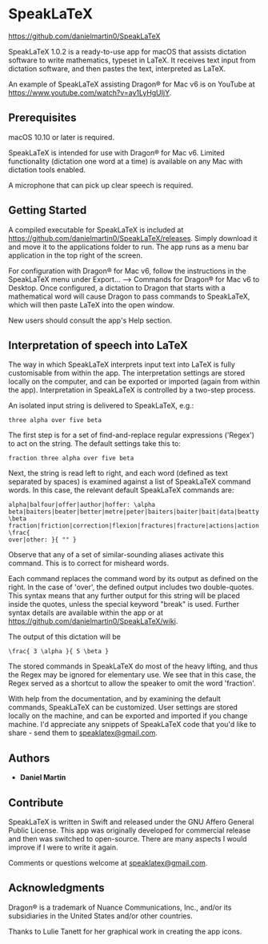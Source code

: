# SpeakLaTeX
https://github.com/danielmartin0/SpeakLaTeX


SpeakLaTeX 1.0.2 is a ready-to-use app for macOS that assists dictation software to write mathematics, typeset in LaTeX. It receives text input from dictation software, and then pastes the text, interpreted as LaTeX.

An example of SpeakLaTeX assisting Dragon® for Mac v6 is on YouTube at https://www.youtube.com/watch?v=ay1LyHgUIjY.

## Prerequisites

macOS 10.10 or later is required.

SpeakLaTeX is intended for use with Dragon® for Mac v6. Limited functionality (dictation one word at a time) is available on any Mac with dictation tools enabled.

A microphone that can pick up clear speech is required.

## Getting Started

A compiled executable for SpeakLaTeX is included at https://github.com/danielmartin0/SpeakLaTeX/releases. Simply download it and move it to the applications folder to run. The app runs as a menu bar application in the top right of the screen.

For configuration with Dragon® for Mac v6, follow the instructions in the SpeakLaTeX menu under Export… ⟶ Commands for Dragon® for Mac v6 to Desktop. Once configured, a dictation to Dragon that starts with a mathematical word will cause Dragon to pass commands to SpeakLaTeX, which will then paste LaTeX into the open window.

New users should consult the app's Help section.

## Interpretation of speech into LaTeX

The way in which SpeakLaTeX interprets input text into LaTeX is fully customisable from within the app. The interpretation settings are stored locally on the computer, and can be exported or imported (again from within the app). Interpretation in SpeakLaTeX is controlled by a two-step process.

An isolated input string is delivered to SpeakLaTeX, e.g.:
```
three alpha over five beta
```
The first step is for a set of find-and-replace regular expressions ('Regex') to act on the string. The default settings take this to:
```
fraction three alpha over five beta
```
Next, the string is read left to right, and each word (defined as text separated by spaces) is examined against a list of SpeakLaTeX command words. In this case, the relevant default SpeakLaTeX commands are:
```
alpha|balfour|offer|author|hoffer: \alpha
beta|baiters|beater|better|metre|peter|baiters|baiter|bait|data|beatty|leader: \beta
fraction|friction|correction|flexion|fractures|fracture|actions|action|fractured|sections|section|traction|functions|function|fractional|fractions: \frac{
over|other: }{ "" }
```
Observe that any of a set of similar-sounding aliases activate this command. This is to correct for misheard words.

Each command replaces the command word by its output as defined on the right. In the case of 'over', the defined output includes two double-quotes. This syntax means that any further output for this string will be placed inside the quotes, unless the special keyword "break" is used. Further syntax details are available within the app or at https://github.com/danielmartin0/SpeakLaTeX/wiki.

The output of this dictation will be
```
\frac{ 3 \alpha }{ 5 \beta }
```

The stored commands in SpeakLaTeX do most of the heavy lifting, and thus the Regex may be ignored for elementary use. We see that in this case, the Regex served as a shortcut to allow the speaker to omit the word 'fraction'.

With help from the documentation, and by examining the default commands, SpeakLaTeX can be customized. User settings are stored locally on the machine, and can be exported and imported if you change machine. I'd appreciate any snippets of SpeakLaTeX code that you'd like to share - send them to speaklatex@gmail.com.

## Authors

* **Daniel Martin**

## Contribute

SpeakLaTeX is written in Swift and released under the GNU Affero General Public License. This app was originally developed for commercial release and then was switched to open-source. There are many aspects I would improve if I were to write it again.

Comments or questions welcome at speaklatex@gmail.com.

## Acknowledgments

Dragon® is a trademark of Nuance Communications, Inc., and/or its subsidiaries in the United States and/or other countries.

Thanks to Lulie Tanett for her graphical work in creating the app icons.
